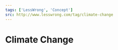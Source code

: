 ```yaml
---
tags: ['LessWrong', 'Concept']
src: http://www.lesswrong.com/tag/climate-change
---
```


# Climate Change
